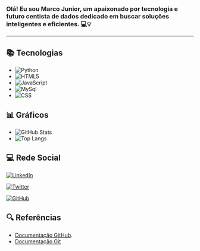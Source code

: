 ### Olá! Eu sou Marco Junior, um apaixonado por tecnologia e futuro centista de dados dedicado em buscar soluções inteligentes e eficientes. 💻💡
***


## 📚 Tecnologias
- ![Python](https://img.shields.io/badge/Python-000?style=for-the-badge&logo=python)
- ![HTML5](https://img.shields.io/badge/HTML5-000?style=for-the-badge&logo=html5)
- ![JavaScript](https://img.shields.io/badge/JavaScript-000?style=for-the-badge&logo=javascript)
- ![MySql](https://img.shields.io/badge/MySql-000?style=for-the-badge&logo=mysql)
- ![CSS](https://img.shields.io/badge/CSS-000?style=for-the-badge&logo=css)




## 📊 Gráficos

- ![GitHub Stats](https://github-readme-stats.vercel.app/api?username=MarcoJunior80&theme=transparent&bg_color=000&border_color=30A3DC&show_icons=true&icon_color=30A3DC&title_color=E94D5F&text_color=FFF&hide_title=true&hide=stars)
- ![Top Langs](https://github-readme-stats-git-masterrstaa-rickstaa.vercel.app/api/top-langs/?username=MarcoJunior80&bg_color=000&border_color=30A3DC&title_color=E94D5F&text_color=FFF&hide_title=true)


## 💻 Rede Social
[![LinkedIn](https://img.shields.io/badge/LinkedIn-000?style=for-the-badge&logo=Linkedin&logoColor=0E76A8)](https://www.linkedin.com/in/marco-antonio-nunes-abreu-junior-719a55105/)

[![Twitter](https://img.shields.io/badge/Twitter-000?style=for-the-badge&logo=twitter)](https://twitter.com/marcojunior80)

[![GitHub](https://img.shields.io/badge/GitHub-000?style=for-the-badge&logo=GitHub&logoColor=0E76A8)](https://github.com/MarcoJunior80)


## 🔍 Referências
- [Documentação GitHub](https://docs.github.com/).
- [Documentação Git](https://git-scm.com/doc)

